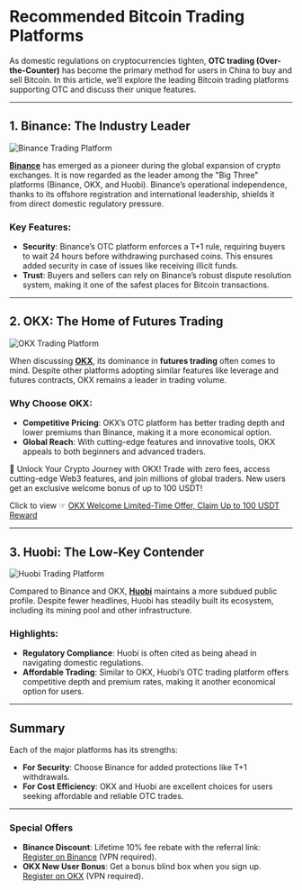 # Recommended Bitcoin Trading Platforms

As domestic regulations on cryptocurrencies tighten, **OTC trading (Over-the-Counter)** has become the primary method for users in China to buy and sell Bitcoin. In this article, we’ll explore the leading Bitcoin trading platforms supporting OTC and discuss their unique features.

---

## 1. Binance: The Industry Leader

![Binance Trading Platform](https://www.btcguider.com/wp-content/uploads/2020/06/01-3.jpg)

**[Binance](https://accounts.binance.com/register?ref=EW0H2N5E)** has emerged as a pioneer during the global expansion of crypto exchanges. It is now regarded as the leader among the "Big Three" platforms (Binance, OKX, and Huobi). Binance’s operational independence, thanks to its offshore registration and international leadership, shields it from direct domestic regulatory pressure.

### Key Features:
- **Security**: Binance’s OTC platform enforces a T+1 rule, requiring buyers to wait 24 hours before withdrawing purchased coins. This ensures added security in case of issues like receiving illicit funds.
- **Trust**: Buyers and sellers can rely on Binance’s robust dispute resolution system, making it one of the safest places for Bitcoin transactions.

---

## 2. OKX: The Home of Futures Trading

![OKX Trading Platform](https://www.btcguider.com/wp-content/uploads/2020/06/02-1.jpg)

When discussing **[OKX](https://bit.ly/OKXe)**, its dominance in **futures trading** often comes to mind. Despite other platforms adopting similar features like leverage and futures contracts, OKX remains a leader in trading volume.

### Why Choose OKX:
- **Competitive Pricing**: OKX’s OTC platform has better trading depth and lower premiums than Binance, making it a more economical option.
- **Global Reach**: With cutting-edge features and innovative tools, OKX appeals to both beginners and advanced traders.

🚀 Unlock Your Crypto Journey with OKX! Trade with zero fees, access cutting-edge Web3 features, and join millions of global traders. New users get an exclusive welcome bonus of up to 100 USDT! 

Click to view ☞ [OKX Welcome Limited-Time Offer, Claim Up to 100 USDT Reward](https://bit.ly/OKXe)

---

## 3. Huobi: The Low-Key Contender

![Huobi Trading Platform](https://www.btcguider.com/wp-content/uploads/2020/06/03-1.jpg)

Compared to Binance and OKX, **[Huobi](https://www.htx.com/register?invite_code=g7nf5)** maintains a more subdued public profile. Despite fewer headlines, Huobi has steadily built its ecosystem, including its mining pool and other infrastructure.

### Highlights:
- **Regulatory Compliance**: Huobi is often cited as being ahead in navigating domestic regulations.
- **Affordable Trading**: Similar to OKX, Huobi’s OTC trading platform offers competitive depth and premium rates, making it another economical option for users.

---

## Summary

Each of the major platforms has its strengths:
- **For Security**: Choose Binance for added protections like T+1 withdrawals.
- **For Cost Efficiency**: OKX and Huobi are excellent choices for users seeking affordable and reliable OTC trades.

---

### Special Offers

- **Binance Discount**: Lifetime 10% fee rebate with the referral link: [Register on Binance](https://accounts.binance.com/register?ref=EW0H2N5E) (VPN required).
- **OKX New User Bonus**: Get a bonus blind box when you sign up. [Register on OKX](https://bit.ly/OKXe) (VPN required).

